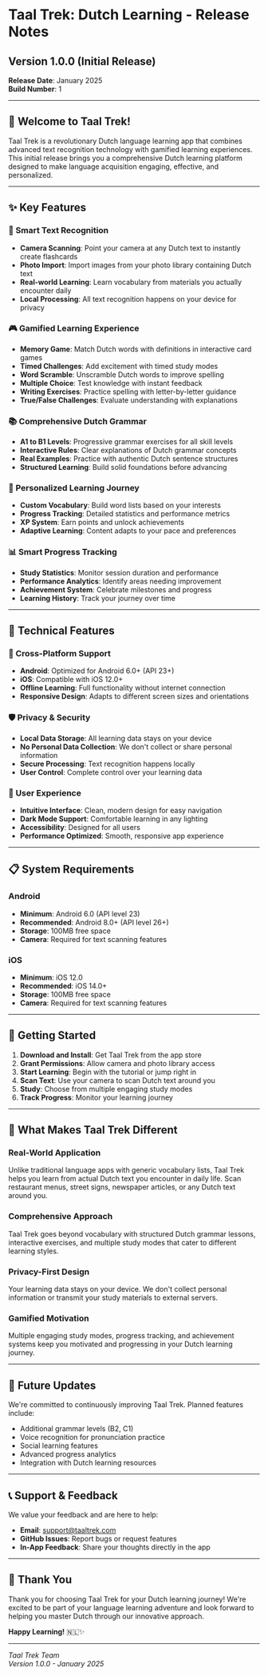 # Taal Trek: Dutch Learning - Release Notes

## Version 1.0.0 (Initial Release)
**Release Date**: January 2025  
**Build Number**: 1

---

## 🎉 Welcome to Taal Trek!

Taal Trek is a revolutionary Dutch language learning app that combines advanced text recognition technology with gamified learning experiences. This initial release brings you a comprehensive Dutch learning platform designed to make language acquisition engaging, effective, and personalized.

---

## ✨ Key Features

### 📸 Smart Text Recognition
- **Camera Scanning**: Point your camera at any Dutch text to instantly create flashcards
- **Photo Import**: Import images from your photo library containing Dutch text
- **Real-world Learning**: Learn vocabulary from materials you actually encounter daily
- **Local Processing**: All text recognition happens on your device for privacy

### 🎮 Gamified Learning Experience
- **Memory Game**: Match Dutch words with definitions in interactive card games
- **Timed Challenges**: Add excitement with timed study modes
- **Word Scramble**: Unscramble Dutch words to improve spelling
- **Multiple Choice**: Test knowledge with instant feedback
- **Writing Exercises**: Practice spelling with letter-by-letter guidance
- **True/False Challenges**: Evaluate understanding with explanations

### 📚 Comprehensive Dutch Grammar
- **A1 to B1 Levels**: Progressive grammar exercises for all skill levels
- **Interactive Rules**: Clear explanations of Dutch grammar concepts
- **Real Examples**: Practice with authentic Dutch sentence structures
- **Structured Learning**: Build solid foundations before advancing

### 🎯 Personalized Learning Journey
- **Custom Vocabulary**: Build word lists based on your interests
- **Progress Tracking**: Detailed statistics and performance metrics
- **XP System**: Earn points and unlock achievements
- **Adaptive Learning**: Content adapts to your pace and preferences

### 📊 Smart Progress Tracking
- **Study Statistics**: Monitor session duration and performance
- **Performance Analytics**: Identify areas needing improvement
- **Achievement System**: Celebrate milestones and progress
- **Learning History**: Track your journey over time

---

## 🔧 Technical Features

### 📱 Cross-Platform Support
- **Android**: Optimized for Android 6.0+ (API 23+)
- **iOS**: Compatible with iOS 12.0+
- **Offline Learning**: Full functionality without internet connection
- **Responsive Design**: Adapts to different screen sizes and orientations

### 🛡️ Privacy & Security
- **Local Data Storage**: All learning data stays on your device
- **No Personal Data Collection**: We don't collect or share personal information
- **Secure Processing**: Text recognition happens locally
- **User Control**: Complete control over your learning data

### 🎨 User Experience
- **Intuitive Interface**: Clean, modern design for easy navigation
- **Dark Mode Support**: Comfortable learning in any lighting
- **Accessibility**: Designed for all users
- **Performance Optimized**: Smooth, responsive app experience

---

## 📋 System Requirements

### Android
- **Minimum**: Android 6.0 (API level 23)
- **Recommended**: Android 8.0+ (API level 26+)
- **Storage**: 100MB free space
- **Camera**: Required for text scanning features

### iOS
- **Minimum**: iOS 12.0
- **Recommended**: iOS 14.0+
- **Storage**: 100MB free space
- **Camera**: Required for text scanning features

---

## 🚀 Getting Started

1. **Download and Install**: Get Taal Trek from the app store
2. **Grant Permissions**: Allow camera and photo library access
3. **Start Learning**: Begin with the tutorial or jump right in
4. **Scan Text**: Use your camera to scan Dutch text around you
5. **Study**: Choose from multiple engaging study modes
6. **Track Progress**: Monitor your learning journey

---

## 🎯 What Makes Taal Trek Different

### Real-World Application
Unlike traditional language apps with generic vocabulary lists, Taal Trek helps you learn from actual Dutch text you encounter in daily life. Scan restaurant menus, street signs, newspaper articles, or any Dutch text around you.

### Comprehensive Approach
Taal Trek goes beyond vocabulary with structured Dutch grammar lessons, interactive exercises, and multiple study modes that cater to different learning styles.

### Privacy-First Design
Your learning data stays on your device. We don't collect personal information or transmit your study materials to external servers.

### Gamified Motivation
Multiple engaging study modes, progress tracking, and achievement systems keep you motivated and progressing in your Dutch learning journey.

---

## 🔮 Future Updates

We're committed to continuously improving Taal Trek. Planned features include:
- Additional grammar levels (B2, C1)
- Voice recognition for pronunciation practice
- Social learning features
- Advanced progress analytics
- Integration with Dutch learning resources

---

## 📞 Support & Feedback

We value your feedback and are here to help:
- **Email**: support@taaltrek.com
- **GitHub Issues**: Report bugs or request features
- **In-App Feedback**: Share your thoughts directly in the app

---

## 🙏 Thank You

Thank you for choosing Taal Trek for your Dutch learning journey! We're excited to be part of your language learning adventure and look forward to helping you master Dutch through our innovative approach.

**Happy Learning!** 🇳🇱✨

---

*Taal Trek Team*  
*Version 1.0.0 - January 2025*
